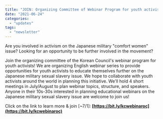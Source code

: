 ```yaml
---
title: "JOIN: Organizing Committee of Webinar Program for youth activists advocating for the resolution of the Japanese military sexual slavery issue (~7/1)"
date: "2021-06-24"
categories: 
  - "updates"
tags: 
  - "newsletter"
---
```


Are you involved in activism on the Japanese military "comfort women" issue? Looking for an opportunity to be further involved in the movement?

Join the organizing committee of the Korean Council's webinar program for youth activists! We are organizing English webinar series to provide opportunities for youth activists to educate themselves further on the Japanese military sexual slavery issue. We hope to collaborate with youth activists around the world in planning this initiative. We'll hold 4 short meetings in July/August to plan webinar topics, structure, and speakers. Anyone in their 10s-30s interested in planning educational webinars on the Japanese military sexual slavery issue are welcome to join us!

Click on the link to learn more & join \[~7/1\]: **[https://bit.ly/kcwebinaroc](https://bit.ly/kcwebinaroc)**

